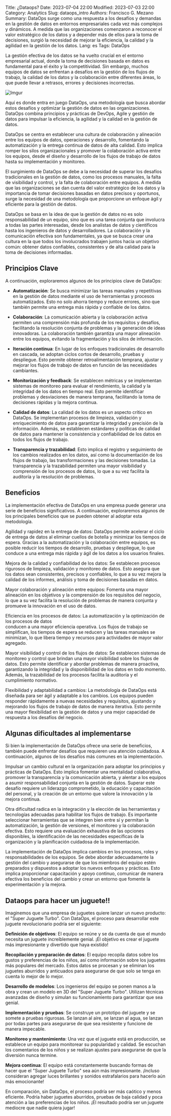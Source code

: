 Title: ¿Dataops?
Date: 2023-07-04 22:00
Modified: 2023-07-03 22:00
Category: Analytics
Slug: dataops_intro
Authors: Francisco G. Mezano
Summary: DataOps surge como una respuesta a los desafíos y demandas en la gestión de datos en entornos empresariales cada vez más complejos y dinámicos. A medida que las organizaciones comenzaron a reconocer el valor estratégico de los datos y a depender más de ellos para la toma de decisiones, surgió la necesidad de mejorar la eficiencia, la calidad y la agilidad en la gestión de los datos.
Lang: es
Tags: DataOps

La gestión efectiva de los datos se ha vuelto crucial en el entorno empresarial actual, 
donde la toma de decisiones basada en datos es fundamental para el éxito y la competitividad. 
Sin embargo, muchos equipos de datos se enfrentan a desafíos en la gestión de los flujos de trabajo, 
la calidad de los datos y la colaboración entre diferentes áreas, lo que puede llevar a retrasos, 
errores y decisiones incorrectas.

![Imgur](https://imgur.com/GUJbto9.jpg)

Aquí es donde entra en juego DataOps, una metodología que busca abordar estos desafíos y 
optimizar la gestión de datos en las organizaciones. DataOps combina principios y prácticas de 
DevOps, Agile y gestión de datos para impulsar la eficiencia, la agilidad y la calidad en la gestión de datos.

DataOps se centra en establecer una cultura de colaboración y alineación entre los equipos de datos, 
operaciones y desarrollo, fomentando la automatización y la entrega continua de datos de alta calidad. 
Esto implica romper los silos organizacionales y promover la colaboración activa entre los equipos, 
desde el diseño y desarrollo de los flujos de trabajo de datos hasta su implementación y monitoreo.

El surgimiento de DataOps se debe a la necesidad de superar los desafíos tradicionales en la gestión 
de datos, como los procesos manuales, la falta de visibilidad y control, y la falta de colaboración entre equipos. 
A medida que las organizaciones se dan cuenta del valor estratégico de los datos y la importancia de tomar 
decisiones basadas en datos precisos y oportunos, surge la necesidad de una metodología que proporcione 
un enfoque ágil y eficiente para la gestión de datos.

DataOps se basa en la idea de que la gestión de datos no es solo responsabilidad de un equipo, 
sino que es una tarea conjunta que involucra a todas las partes interesadas, desde los analistas de 
datos y científicos hasta los ingenieros de datos y desarrolladores. La colaboración y la comunicación 
efectiva son fundamentales, ya que se busca crear una cultura en la que todos 
los involucrados trabajen juntos hacia un objetivo común: obtener datos confiables, consistentes y de alta 
calidad para la toma de decisiones informadas.

## Principios Clave

A continuación, exploraremos algunos de los principios clave de DataOps:

* **Automatización**: Se busca minimizar las tareas manuales y repetitivas en la gestión de datos mediante el uso 
de herramientas y procesos automatizados. Esto no solo ahorra tiempo y reduce errores, sino que también permite 
una entrega más rápida y confiable de los datos.

* **Colaboración**: La comunicación abierta y la colaboración activa permiten una comprensión más profunda de los 
requisitos y desafíos, facilitando la resolución conjunta de problemas y la generación de ideas innovadoras. 
La colaboración también garantiza una mayor alineación entre los equipos, evitando la fragmentación y 
los silos de información.

* **Iteración continua**: En lugar de los enfoques tradicionales de desarrollo en cascada, se adoptan ciclos cortos 
de desarrollo, pruebas y despliegue. Esto permite obtener retroalimentación temprana, ajustar y mejorar 
los flujos de trabajo de datos en función de las necesidades cambiantes.

* **Monitorización y feedback**: Se establecen métricas y se implementan sistemas de monitoreo para evaluar 
el rendimiento, la calidad y la integridad de los datos en tiempo real. Esto permite identificar problemas 
y desviaciones de manera temprana, facilitando la toma de decisiones rápidas y la mejora continua.

* **Calidad de datos**: La calidad de los datos es un aspecto crítico en DataOps. Se implementan procesos de limpieza, 
validación y enriquecimiento de datos para garantizar la integridad y precisión de la información. Además, 
se establecen estándares y políticas de calidad de datos para mantener la consistencia y confiabilidad de los datos 
en todos los flujos de trabajo.

* **Transparencia y trazabilidad**: Esto implica el registro y seguimiento de los cambios realizados en los datos, 
así como la documentación de los flujos de trabajo, las transformaciones y las decisiones tomadas. 
La transparencia y la trazabilidad permiten una mayor visibilidad y comprensión de los procesos de datos, 
lo que a su vez facilita la auditoría y la resolución de problemas.

## Beneficios

La implementación efectiva de DataOps en una empresa puede generar una serie de beneficios significativos. 
A continuación, exploraremos algunos de los principales beneficios que se pueden obtener al adoptar esta metodología.

Agilidad y rapidez en la entrega de datos: DataOps permite acelerar el ciclo de entrega de datos al eliminar 
cuellos de botella y minimizar los tiempos de espera. Gracias a la automatización y la colaboración entre equipos, 
es posible reducir los tiempos de desarrollo, pruebas y despliegue, lo que conduce a una entrega más rápida y ágil 
de los datos a los usuarios finales.

Mejora de la calidad y confiabilidad de los datos: Se establecen procesos rigurosos de limpieza, validación y 
monitoreo de datos. Esto asegura que los datos sean consistentes, precisos y confiables, lo que a su vez mejora la 
calidad de los informes, análisis y toma de decisiones basadas en datos.

Mayor colaboración y alineación entre equipos: Fomenta una mayor alineación en los objetivos y 
la comprensión de los requisitos del negocio, lo que a su vez facilita la resolución de problemas de manera conjunta 
y promueve la innovación en el uso de datos.

Eficiencia en los procesos de datos: La automatización y la optimización de los procesos de datos  
conducen a una mayor eficiencia operativa. Los flujos de trabajo se simplifican, los tiempos de espera se reducen 
y las tareas manuales se minimizan, lo que libera tiempo y recursos para actividades de mayor valor agregado.

Mayor visibilidad y control de los flujos de datos: Se establecen sistemas de monitoreo y control que brindan una 
mayor visibilidad sobre los flujos de datos. Esto permite identificar y abordar problemas de manera proactiva, 
garantizando la integridad y la disponibilidad de los datos en todo momento. Además, la trazabilidad de los procesos 
facilita la auditoría y el cumplimiento normativo.

Flexibilidad y adaptabilidad a cambios: La metodología de DataOps está diseñada para ser ágil y adaptable a los cambios. 
Los equipos pueden responder rápidamente a nuevas necesidades y requisitos, ajustando y mejorando los flujos de 
trabajo de datos de manera iterativa. Esto permite una mayor flexibilidad en la gestión de datos y una mejor capacidad de 
respuesta a los desafíos del negocio.

## Algunas dificultades al implementarse

Si bien la implementación de DataOps ofrece una serie de beneficios, también puede enfrentar desafíos que requieren 
una atención cuidadosa. A continuación, algunos de los desafíos más comunes en la implementación.

Impulsar un cambio cultural en la organización para adoptar los principios y prácticas de DataOps. 
Esto implica fomentar una mentalidad colaborativa, promover la transparencia y la comunicación abierta, y alentar a los equipos 
a asumir responsabilidad conjunta en la gestión de datos. Superar este desafío requiere un liderazgo comprometido, 
la educación y capacitación del personal, y la creación de un entorno que valore la innovación y la mejora continua.

Otra dificultad radica en la integración y la elección de las herramientas y tecnologías adecuadas para habilitar los flujos de trabajo. 
Es importante seleccionar herramientas que se integren bien entre sí y permitan la automatización, la gestión de versiones, 
el monitoreo y la colaboración efectiva. Esto requiere una evaluación exhaustiva de las opciones disponibles, la identificación 
de las necesidades específicas de la organización y la planificación cuidadosa de la implementación.

La implementación de DataOps implica cambios en los procesos, roles y responsabilidades de los equipos. Se debe abordar 
adecuadamente la gestión del cambio y asegurarse de que los miembros del equipo estén preparados y dispuestos a adoptar 
los nuevos enfoques y prácticas. Esto implica proporcionar capacitación y apoyo continuo, comunicar de manera efectiva 
los beneficios del cambio y crear un entorno que fomente la experimentación y la mejora.

## Dataops para hacer un juguete!!

Imaginemos que una empresa de juguetes quiere lanzar un nuevo producto: el "Super Juguete Turbo". Con DataOps, el proceso 
para desarrollar este juguete revolucionario podría ser el siguiente:

**Definición de objetivos**: El equipo se reúne y se da cuenta de que el mundo necesita un juguete increíblemente genial. 
¡El objetivo es crear el juguete más impresionante y divertido que haya existido!

**Recopilación y preparación de datos**: El equipo recopila datos sobre los gustos y preferencias de los niños, así como información 
sobre los juguetes más populares del mercado. Estos datos se procesan y se eliminan los juguetes aburridos y anticuados para asegurarse 
de que solo se tenga en cuenta lo mejor de lo mejor.

**Desarrollo de modelos**: Los ingenieros del equipo se ponen manos a la obra y crean un modelo en 3D del "Super Juguete Turbo". 
Utilizan técnicas avanzadas de diseño y simulan su funcionamiento para garantizar que sea genial.

**Implementación y pruebas**: Se construye un prototipo del juguete y se somete a pruebas rigurosas. Se lanzan al aire, 
se lanzan al agua, se lanzan por todas partes para asegurarse de que sea resistente y funcione de manera impecable.

**Monitoreo y mantenimiento**: Una vez que el juguete está en producción, se establece un equipo para monitorear su popularidad 
y calidad. Se escuchan los comentarios de los niños y se realizan ajustes para asegurarse de que la diversión nunca termine.

**Mejora continua**: El equipo está constantemente buscando formas de hacer que el "Super Juguete Turbo" sea aún más impresionante. 
¡Incluso consideran agregar luces brillantes y sonidos estrafalarios para hacerlo aún más emocionante!


En comparación, sin DataOps, el proceso podría ser más caótico y menos eficiente. Podría haber juguetes aburridos, 
pruebas de baja calidad y poca atención a las preferencias de los niños. ¡El resultado podría ser un juguete mediocre que nadie quiera jugar!